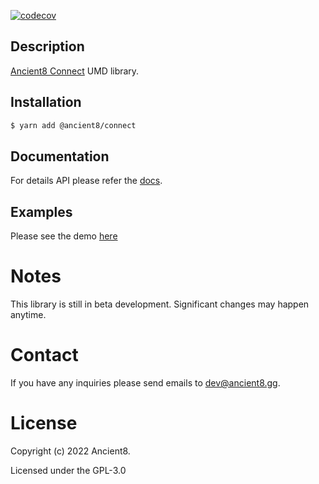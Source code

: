 [![codecov](https://codecov.io/gh/ancient8-dev/a8-id-backend/branch/main/graph/badge.svg?token=IBW28NGP2I)](https://codecov.io/gh/ancient8-dev/a8-id-backend)

## Description

[Ancient8 Connect](https://id.ancient8.gg) UMD library.

## Installation

```bash
$ yarn add @ancient8/connect
```

## Documentation

For details API please refer the [docs](https://docs.ancient8.dev/a8-connect/a8-id/a8-connect/public/docs/modules.html#default).

## Examples

Please see the demo [here](https://git.ancient8.gg/ancient8-dev/a8-uid/a8-connect-demo)

# Notes

This library is still in beta development. Significant changes may happen anytime.

# Contact

If you have any inquiries please send emails to dev@ancient8.gg.

# License

Copyright (c) 2022 Ancient8.

Licensed under the GPL-3.0
